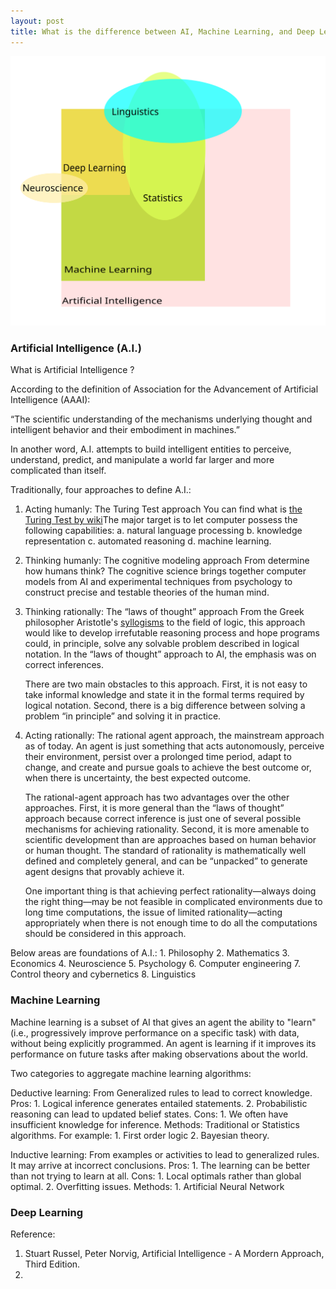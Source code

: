 ```yaml
---
layout: post
title: What is the difference between AI, Machine Learning, and Deep Learning?
---
```


![AI, machine learning, deep learning, and others](/images/2018-03-29-AI.svg)
### Artificial Intelligence (A.I.)

What is Artificial Intelligence ?

According to the definition of Association for the Advancement of Artificial Intelligence (AAAI):

“The scientific understanding of the mechanisms underlying thought and intelligent behavior and their embodiment in machines.”

In another word, A.I. attempts to build intelligent entities to perceive, understand, predict, and manipulate a world far larger and more complicated than itself.

Traditionally, four approaches to define A.I.:
1. Acting humanly: The Turing Test approach
    You can find what is [the Turing Test by wiki](https://en.wikipedia.org/wiki/Turing_test)The major target is to let computer possess the following capabilities:
    a. natural language processing
    b. knowledge representation
    c. automated reasoning
    d. machine learning.
2. Thinking humanly: The cognitive modeling approach
    From determine how humans think? The cognitive science brings together computer models from AI and experimental techniques from psychology to construct precise and testable theories of the human mind.
3. Thinking rationally: The “laws of thought” approach
    From the Greek philosopher Aristotle's [syllogisms](https://en.wikipedia.org/wiki/Syllogism) to the field of logic, this approach would like to develop irrefutable reasoning process and hope programs could, in principle, solve any solvable problem described in logical notation. In the “laws of thought” approach to AI, the emphasis was on correct inferences.

    There are two main obstacles to this approach. First, it is not easy to take informal knowledge and state it in the formal terms required by logical notation. Second, there is a big difference between solving a problem “in principle” and solving it in practice.
4. Acting rationally: The rational agent approach, the mainstream approach as of today.
    An agent is just something that acts autonomously, perceive their environment, persist over a prolonged time period, adapt to change, and create and pursue goals to achieve the best outcome or, when there is uncertainty, the best expected outcome.

    The rational-agent approach has two advantages over the other approaches. First, it is more general than the “laws of thought” approach because correct inference is just one of several possible mechanisms for achieving rationality. Second, it is more amenable to scientific development than are approaches based on human behavior or human thought. The standard of rationality is mathematically well defined and completely general, and can be “unpacked” to generate agent designs that provably achieve it.

    One important thing is that achieving perfect rationality—always doing the right thing—may be not feasible in complicated environments due to long time computations, the issue of limited rationality—acting appropriately when there is not enough time to do all the computations should be considered in this approach.

Below areas are foundations of A.I.:
    1. Philosophy
    2. Mathematics
    3. Economics
    4. Neuroscience
    5. Psychology
    6. Computer engineering
    7. Control theory and cybernetics
    8. Linguistics

### Machine Learning

Machine learning is a subset of AI that gives an agent the ability to "learn" (i.e., progressively improve performance on a specific task) with data, without being explicitly programmed. An agent is learning if it improves its performance on future tasks after making observations
about the world.

Two categories to aggregate machine learning algorithms:

Deductive learning: From Generalized rules to lead to correct knowledge.
    Pros:
        1. Logical inference generates entailed statements.
        2. Probabilistic reasoning can lead to updated belief states.
    Cons:
        1. We often have insufficient knowledge for inference.
    Methods: Traditional or Statistics algorithms. For example:
        1. First order logic
        2. Bayesian theory.

Inductive learning: From examples or activities to lead to generalized rules. It may arrive at incorrect conclusions.
    Pros:
        1. The learning can be better than not trying to learn at all.
    Cons:
        1. Local optimals rather than global optimal.
        2. Overfitting issues.
    Methods:
        1. Artificial Neural Network



### Deep Learning


Reference:
1. Stuart Russel, Peter Norvig, Artificial Intelligence - A Mordern Approach, Third Edition.
2. 